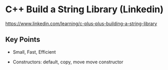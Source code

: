# C++ Build a String Library (Linkedin)
https://www.linkedin.com/learning/c-plus-plus-building-a-string-library


## Key Points
- Small, Fast, Efficient


- Constructors: default, copy, move
move constructor